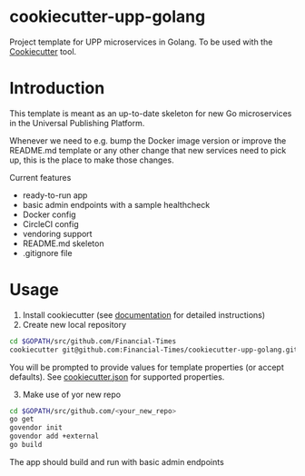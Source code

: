 # cookiecutter-upp-golang

Project template for UPP microservices in Golang.
To be used with the [Cookiecutter](https://github.com/audreyr/cookiecutter) tool.

# Introduction

This template is meant as an up-to-date skeleton for new Go microservices in the Universal Publishing Platform.

Whenever we need to e.g. bump the Docker image version or improve the README.md template or any other change that new services need to pick up, this is the place to make those changes.
  
Current features
* ready-to-run app
* basic admin endpoints with a sample healthcheck
* Docker config
* CircleCI config
* vendoring support
* README.md skeleton
* .gitignore file

# Usage

1. Install cookiecutter (see [documentation](https://cookiecutter.readthedocs.io/en/latest/installation.html) for detailed instructions)
2. Create new local repository

```bash
cd $GOPATH/src/github.com/Financial-Times
cookiecutter git@github.com:Financial-Times/cookiecutter-upp-golang.git
```

You will be prompted to provide values for template properties (or accept defaults).
See [cookiecutter.json](cookiecutter.json) for supported properties.

3. Make use of yor new repo

```bash
cd $GOPATH/src/github.com/<your_new_repo>
go get
govendor init
govendor add +external
go build
```

The app should build and run with basic admin endpoints

